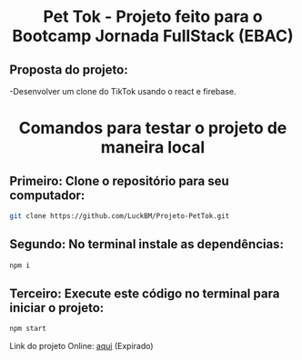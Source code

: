 <h1 align="center"> Pet Tok - Projeto feito para o Bootcamp Jornada FullStack (EBAC) </h1>

<h2> Proposta do projeto:</h2>
-Desenvolver um clone do TikTok usando o react e firebase.

<h1 align="center"> Comandos para testar o projeto de maneira local </h1>

<h2> Primeiro: Clone o repositório para seu computador: </h2>

```sh
git clone https://github.com/LuckBM/Projeto-PetTok.git
```
<h2> Segundo: No terminal instale as dependências: </h2>

```sh
npm i
```
<h2> Terceiro: Execute este código no terminal para iniciar o projeto: </h2>

```sh
npm start
```

Link do projeto Online: [aqui](https://pet-tok.web.app/) (Expirado)
